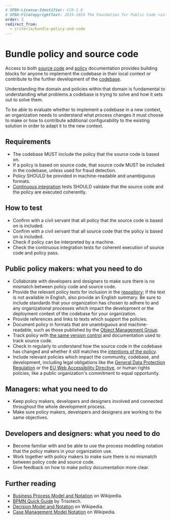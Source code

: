 ```yaml
---
# SPDX-License-Identifier: CC0-1.0
# SPDX-FileCopyrightText: 2019-2024 The Foundation for Public Code <info@publiccode.net>, https://standard.publiccode.net/AUTHORS
order: 2
redirect_from:
  - criteria/bundle-policy-and-code
---
```

# Bundle policy and source code

Access to both [source code](../glossary.md#source-code) and [policy](../glossary.md#policy) documentation provides building blocks for anyone to implement the codebase in their local context or contribute to the further development of the [codebase](../glossary.md#codebase).

Understanding the domain and policies within that domain is fundamental to understanding what problems a codebase is trying to solve and how it sets out to solve them.

To be able to evaluate whether to implement a codebase in a new context, an organization needs to understand what process changes it must choose to make or how to contribute additional configurability to the existing solution in order to adapt it to the new context.

## Requirements

* The codebase MUST include the policy that the source code is based on.
* If a policy is based on source code, that source code MUST be included in the codebase, unless used for fraud detection.
* Policy SHOULD be provided in machine-readable and unambiguous formats.
* [Continuous integration](../glossary.md#continuous-integration) tests SHOULD validate that the source code and the policy are executed coherently.

## How to test

* Confirm with a civil servant that all policy that the source code is based on is included.
* Confirm with a civil servant that all source code that the policy is based on is included.
* Check if policy can be interpreted by a machine.
* Check the continuous integration tests for coherent execution of source code and policy pass.

## Public policy makers: what you need to do

* Collaborate with developers and designers to make sure there is no mismatch between policy code and source code.
* Provide the relevant policy texts for inclusion in the [repository](../glossary.md#repository); if the text is not available in English, also provide an English summary. Be sure to include standards that your organization has chosen to adhere to and any organizational processes which impact the development or the deployment context of the codebase for your organization.
* Provide references and links to texts which support the policies.
* Document policy in formats that are unambiguous and machine-readable, such as those published by the [Object Management Group](https://www.omg.org/spec/).
* Track policy with [the same version control](maintain-version-control.md) and documentation used to track source code.
* Check in regularly to understand how the source code in the codebase has changed and whether it still matches the [intentions of the policy](document-codebase-objectives.md).
* Include relevant policies which impact the community, codebase, and development, including legal obligations like the [General Data Protection Regulation](https://eur-lex.europa.eu/eli/reg/2016/679/oj) or the [EU Web Accessibility Directive](https://ec.europa.eu/digital-single-market/en/web-accessibility), or human rights policies, like a public organization's commitment to equal opportunity.

## Managers: what you need to do

* Keep policy makers, developers and designers involved and connected throughout the whole development process.
* Make sure policy makers, developers and designers are working to the same objectives.

## Developers and designers: what you need to do

* Become familiar with and be able to use the process modelling notation that the policy makers in your organization use.
* Work together with policy makers to make sure there is no mismatch between policy code and source code.
* Give feedback on how to make policy documentation more clear.

## Further reading

* [Business Process Model and Notation](https://en.wikipedia.org/wiki/Business_Process_Model_and_Notation) on Wikipedia.
* [BPMN Quick Guide](https://www.bpmnquickguide.com/view-bpmn-quick-guide/) by Trisotech.
* [Decision Model and Notation](https://en.wikipedia.org/wiki/Decision_Model_and_Notation) on Wikipedia.
* [Case Management Model Notation](https://en.wikipedia.org/wiki/CMMN) on Wikipedia.
